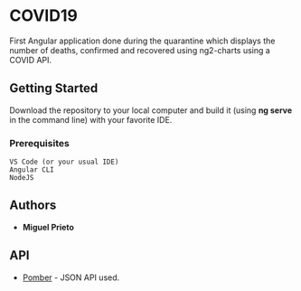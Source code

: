 # COVID19

First Angular application done during the quarantine which displays the number of deaths, confirmed and 
recovered using ng2-charts using a COVID API.

## Getting Started

Download the repository to your local computer and build it (using **ng serve** in the command line) with your favorite IDE.

### Prerequisites

```
VS Code (or your usual IDE) 
Angular CLI
NodeJS
```

## Authors

* **Miguel Prieto**

## API
* [Pomber](https://github.com/pomber/covid19) - JSON API used.
